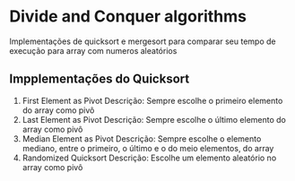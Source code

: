 # Divide and Conquer algorithms
Implementações de quicksort e mergesort para comparar seu tempo de execução para array com numeros aleatórios
## Impplementações do Quicksort
1. First Element as Pivot
Descrição: Sempre escolhe o primeiro elemento do array como pivô
2. Last Element as Pivot
Descrição: Sempre escolhe o último elemento do array como pivô
3. Median Element as Pivot
Descrição: Sempre escolhe o elemento mediano, entre o primeiro, o último e o do meio elementos,  do array
4. Randomized Quicksort
Descrição: Escolhe um elemento aleatório no array como pivô




